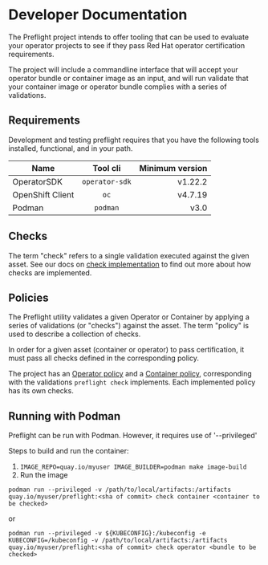 # Developer Documentation

The Preflight project intends to offer tooling that can be used to evaluate your
operator projects to see if they pass Red Hat operator certification
requirements.

The project will include a commandline interface that will accept your operator
bundle or container image as an input, and will run validate that your container
image or operator bundle complies with a series of validations.

## Requirements

Development and testing preflight requires that you have the following tools installed,
functional, and in your path.

| Name             | Tool cli          | Minimum version |
|----------------- |:-----------------:| ---------------:|
| OperatorSDK      | `operator-sdk`    | v1.22.2         |
| OpenShift Client | `oc`              | v4.7.19         |
| Podman           | `podman`          | v3.0            |

## Checks

The term "check" refers to a single validation executed against the given asset.
See our docs on [check implementation](IMPLEMENT_A_CHECK.md) to find out more
about how checks are implemented.

## Policies

The Preflight utility validates a given Operator or Container by applying a
series of validations (or "checks") against the asset. The term "policy" is used
to describe a collection of checks.

In order for a given asset (container or operator) to pass certification, it
must pass all checks defined in the corresponding policy.

The project has an [Operator
policy](https://github.com/redhat-openshift-ecosystem/openshift-preflight/blob/main/certification/engine/engine.go#L101)
and a [Container
policy](https://github.com/redhat-openshift-ecosystem/openshift-preflight/blob/main/certification/engine/engine.go#L101),
corresponding with the validations `preflight check` implements. Each
implemented policy has its own checks.

## Running with Podman

Preflight can be run with Podman. However, it requires use of '--privileged'

Steps to build and run the container:

1. `IMAGE_REPO=quay.io/myuser IMAGE_BUILDER=podman make image-build`
2. Run the image

`podman run --privileged -v /path/to/local/artifacts:/artifacts quay.io/myuser/preflight:<sha of commit> check container <container to be checked>`

or

`podman run --privileged -v ${KUBECONFIG}:/kubeconfig -e KUBECONFIG=/kubeconfig -v /path/to/local/artifacts:/artifacts quay.io/myuser/preflight:<sha of commit> check operator <bundle to be checked>`
